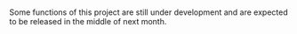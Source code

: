 # 

Some functions of this project are still under development and are expected to be released in the middle of next month.
